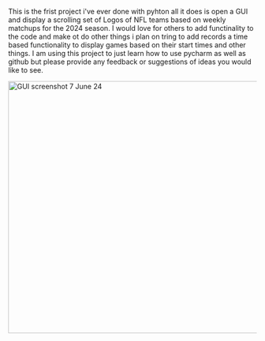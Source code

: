 This is the frist project i've ever done with pyhton all it does is open a GUI and display a scrolling set of Logos of NFL teams based on weekly matchups for the 2024 season.
I would love for others to add functinality to the code and make ot do other things i plan on tring to add records a time based functionality to display games based on their start times and other things.
I am using this project to just learn how to use pycharm as well as github but please provide any feedback or suggestions of ideas you would like to see.



<img width="511" alt="GUI screenshot 7 June 24" src="https://github.com/pnut2110/NFL-Logo-and-weekly-opponents-2024/assets/171314593/f5440259-d5b0-45aa-8407-4144476c76fc">
